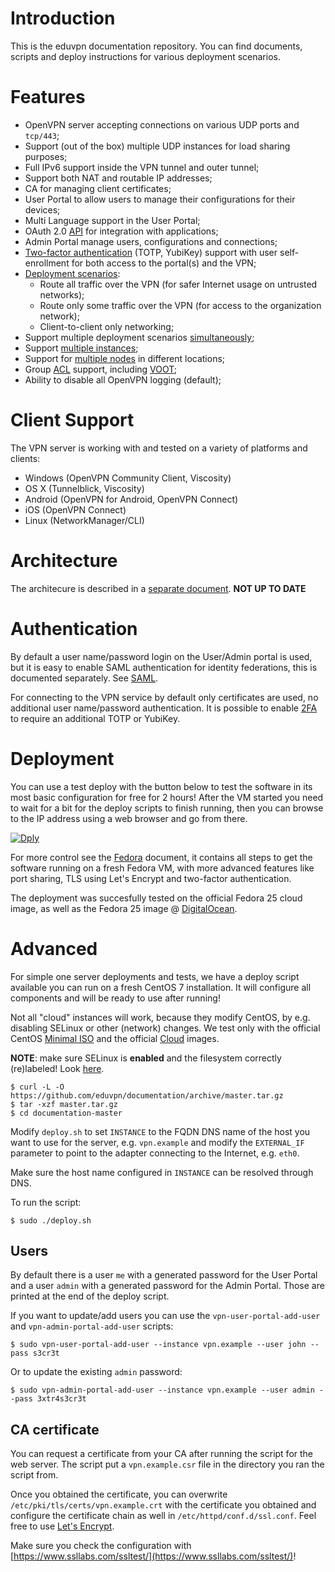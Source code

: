 # Introduction

This is the eduvpn documentation repository. You can find documents, scripts
and deploy instructions for various deployment scenarios.

# Features

- OpenVPN server accepting connections on various UDP ports and `tcp/443`;
- Support (out of the box) multiple UDP instances for load sharing purposes;
- Full IPv6 support inside the VPN tunnel and outer tunnel;
- Support both NAT and routable IP addresses;
- CA for managing client certificates;
- User Portal to allow users to manage their configurations for their 
  devices;
- Multi Language support in the User Portal;
- OAuth 2.0 [API](API.md) for integration with applications;
- Admin Portal manage users, configurations and connections;
- [Two-factor authentication](2FA.md) (TOTP, YubiKey) support with user 
  self-enrollment for both access to the portal(s) and the VPN;
- [Deployment scenarios](PROFILE_CONFIG.md):
  - Route all traffic over the VPN (for safer Internet usage on untrusted 
    networks);
  - Route only some traffic over the VPN (for access to the organization 
    network);
  - Client-to-client only networking;
- Support multiple deployment scenarios [simultaneously](MULTI_PROFILE.md);
- Support [multiple instances](MULTI_INSTANCE.md);
- Support for [multiple nodes](DISTRIBUTED_NODES.md) in different locations;
- Group [ACL](ACL.md) support, including [VOOT](http://openvoot.org/);
- Ability to disable all OpenVPN logging (default);

# Client Support

The VPN server is working with and tested on a variety of platforms and 
clients:

  - Windows (OpenVPN Community Client, Viscosity)
  - OS X (Tunnelblick, Viscosity)
  - Android (OpenVPN for Android, OpenVPN Connect)
  - iOS (OpenVPN Connect)
  - Linux (NetworkManager/CLI)

# Architecture

The architecure is described in a [separate document](ARCHITECTURE.md). 
**NOT UP TO DATE**

# Authentication 

By default a user name/password login on the User/Admin portal is used, but it 
is easy to enable SAML authentication for identity federations, this is 
documented separately. See [SAML](SAML.md).

For connecting to the VPN service by default only certificates are used, no 
additional user name/password authentication. It is possible to enable 
[2FA](2FA.md) to require an additional TOTP or YubiKey.

# Deployment

You can use a test deploy with the button below to test the software in its 
most basic configuration for free for 2 hours! After the VM started you need
to wait for a bit for the deploy scripts to finish running, then you can browse
to the IP address using a web browser and go from there.

[![Dply](https://dply.co/b.svg)](https://dply.co/b/bQyRCv4h) 

For more control see the [Fedora](FEDORA_VPN_SERVER.md) document, it contains 
all steps to get the software running on a fresh Fedora VM, with more advanced
features like port sharing, TLS using Let's Encrypt and two-factor 
authentication.

The deployment was succesfully tested on the official Fedora 25 cloud image, 
as well as the Fedora 25 image @ [DigitalOcean](https://www.digitalocean.com/).

# Advanced
For simple one server deployments and tests, we have a deploy script available 
you can run on a fresh CentOS 7 installation. It will configure all components 
and will be ready to use after running!

Not all "cloud" instances will work, because they modify CentOS, by e.g. 
disabling SELinux or other (network) changes. We test only with the official 
CentOS [Minimal ISO](https://centos.org/download/) and the official 
[Cloud](https://wiki.centos.org/Download) images.

**NOTE**: make sure SELinux is **enabled** and the filesystem correctly 
(re)labeled! Look [here](https://wiki.centos.org/HowTos/SELinux).

    $ curl -L -O https://github.com/eduvpn/documentation/archive/master.tar.gz
    $ tar -xzf master.tar.gz
    $ cd documentation-master

Modify `deploy.sh` to set `INSTANCE` to the FQDN DNS name of the host you want 
to use for the server, e.g. `vpn.example` and modify the `EXTERNAL_IF` 
parameter to point to the adapter connecting to the Internet, e.g. `eth0`.

Make sure the host name configured in `INSTANCE` can be resolved through DNS.

To run the script:

    $ sudo ./deploy.sh

## Users

By default there is a user `me` with a generated password for the User Portal
and a user `admin` with a generated password for the Admin Portal. Those are
printed at the end of the deploy script.

If you want to update/add users you can use the `vpn-user-portal-add-user` and
`vpn-admin-portal-add-user` scripts:

    $ sudo vpn-user-portal-add-user --instance vpn.example --user john --pass s3cr3t

Or to update the existing `admin` password:

    $ sudo vpn-admin-portal-add-user --instance vpn.example --user admin --pass 3xtr4s3cr3t

## CA certificate
You can request a certificate from your CA after running the script for the 
web server. The script put a `vpn.example.csr` file in the directory you ran 
the script from.

Once you obtained the certificate, you can overwrite 
`/etc/pki/tls/certs/vpn.example.crt` with the certificate you obtained and 
configure the certificate chain as well in `/etc/httpd/conf.d/ssl.conf`. Feel
free to use [Let's Encrypt](https://letsencrypt.org/).

Make sure you check the configuration with 
[https://www.ssllabs.com/ssltest/](https://www.ssllabs.com/ssltest/)!
